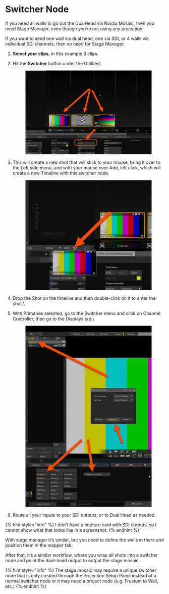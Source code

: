 # Switcher Node

If you need all walls to go out the DualHead via Nvidia Mosaic, then you need Stage Manager, even though you‘re not using any projection.

If you want to send one wall via dual head, one via SDI, or 4 walls via individual SDI channels, then no need for Stage Manager.

1. **Select your clips**, in this example 3 clips.
2.  Hit the **Switcher** button under the Utilities\


    <figure><img src="../.gitbook/assets/image (2) (1) (1) (1) (1) (1) (1) (1) (1) (1) (1) (1) (1) (1) (1) (1) (1).png" alt=""><figcaption></figcaption></figure>


3.  This will create a new shot that will stick to your mouse, bring it over to the Left side menu, and with your mouse over Add, left click, which will create a new Timeline with this switcher node.

    <figure><img src="../.gitbook/assets/image (6) (1) (1) (1) (1) (1) (1) (1) (1).png" alt=""><figcaption></figcaption></figure>
4. Drop the Shot on the timeline and then double-click on it to enter the shot.\

5.  With Primaries selected, go to the Switcher menu and click on Channel Controller, then go to the Displays tab.\


    <figure><img src="../.gitbook/assets/image (9) (1) (1) (1) (1).png" alt=""><figcaption></figcaption></figure>


6. Route all your inputs to your SDI outputs, or to Dual Head as needed.

{% hint style="info" %}
I don't have a capture card with SDI outputs, so I cannot show what that looks like in a screenshot.&#x20;
{% endhint %}

With stage manager it‘s similar, but you need to define the walls in there and position them in the mapper tab.&#x20;

After that, it‘s a similar workflow, where you wrap all shots into a switcher node and point the dual-head output to output the stage mosaic.&#x20;

{% hint style="info" %}
The stage mosaic may require a unique switcher node that is only created through the Projection Setup Panel instead of a normal switcher node or it may need a project node (e.g. Frustum to Wall, etc.)
{% endhint %}
